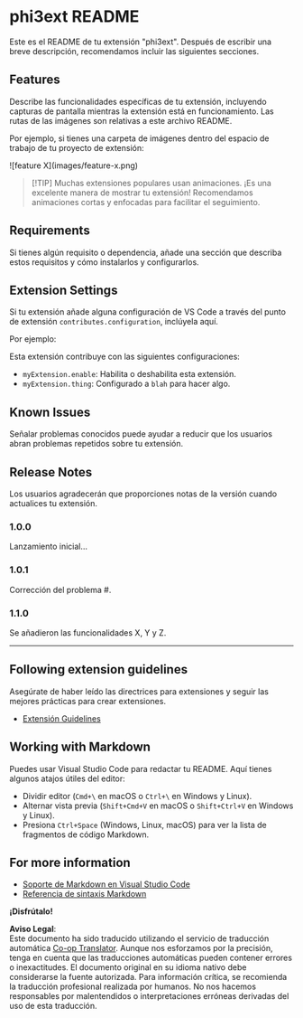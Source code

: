 <!--
CO_OP_TRANSLATOR_METADATA:
{
  "original_hash": "be0b2937160c486180ded27e4f14adeb",
  "translation_date": "2025-05-07T10:15:41+00:00",
  "source_file": "code/07.Lab/01/AIPC/extensions/phi3ext/README.md",
  "language_code": "es"
}
-->
# phi3ext README

Este es el README de tu extensión "phi3ext". Después de escribir una breve descripción, recomendamos incluir las siguientes secciones.

## Features

Describe las funcionalidades específicas de tu extensión, incluyendo capturas de pantalla mientras la extensión está en funcionamiento. Las rutas de las imágenes son relativas a este archivo README.

Por ejemplo, si tienes una carpeta de imágenes dentro del espacio de trabajo de tu proyecto de extensión:

\!\[feature X\]\(images/feature-x.png\)

> [!TIP] Muchas extensiones populares usan animaciones. ¡Es una excelente manera de mostrar tu extensión! Recomendamos animaciones cortas y enfocadas para facilitar el seguimiento.

## Requirements

Si tienes algún requisito o dependencia, añade una sección que describa estos requisitos y cómo instalarlos y configurarlos.

## Extension Settings

Si tu extensión añade alguna configuración de VS Code a través del punto de extensión `contributes.configuration`, inclúyela aquí.

Por ejemplo:

Esta extensión contribuye con las siguientes configuraciones:

* `myExtension.enable`: Habilita o deshabilita esta extensión.
* `myExtension.thing`: Configurado a `blah` para hacer algo.

## Known Issues

Señalar problemas conocidos puede ayudar a reducir que los usuarios abran problemas repetidos sobre tu extensión.

## Release Notes

Los usuarios agradecerán que proporciones notas de la versión cuando actualices tu extensión.

### 1.0.0

Lanzamiento inicial...

### 1.0.1

Corrección del problema #.

### 1.1.0

Se añadieron las funcionalidades X, Y y Z.

---

## Following extension guidelines

Asegúrate de haber leído las directrices para extensiones y seguir las mejores prácticas para crear extensiones.

* [Extensión Guidelines](https://code.visualstudio.com/api/references/extension-guidelines?WT.mc_id=aiml-137032-kinfeylo)

## Working with Markdown

Puedes usar Visual Studio Code para redactar tu README. Aquí tienes algunos atajos útiles del editor:

* Dividir editor (`Cmd+\` en macOS o `Ctrl+\` en Windows y Linux).
* Alternar vista previa (`Shift+Cmd+V` en macOS o `Shift+Ctrl+V` en Windows y Linux).
* Presiona `Ctrl+Space` (Windows, Linux, macOS) para ver la lista de fragmentos de código Markdown.

## For more information

* [Soporte de Markdown en Visual Studio Code](http://code.visualstudio.com/docs/languages/markdown?WT.mc_id=aiml-137032-kinfeylo)
* [Referencia de sintaxis Markdown](https://help.github.com/articles/markdown-basics/)

**¡Disfrútalo!**

**Aviso Legal**:  
Este documento ha sido traducido utilizando el servicio de traducción automática [Co-op Translator](https://github.com/Azure/co-op-translator). Aunque nos esforzamos por la precisión, tenga en cuenta que las traducciones automáticas pueden contener errores o inexactitudes. El documento original en su idioma nativo debe considerarse la fuente autorizada. Para información crítica, se recomienda la traducción profesional realizada por humanos. No nos hacemos responsables por malentendidos o interpretaciones erróneas derivadas del uso de esta traducción.